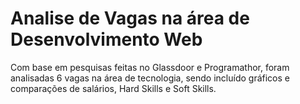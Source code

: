 # Analise de Vagas na área de Desenvolvimento Web

Com base em pesquisas feitas no Glassdoor e Programathor, foram analisadas 6 vagas na área de tecnologia, 
sendo incluído gráficos e comparações de salários, Hard Skills e Soft Skills.
